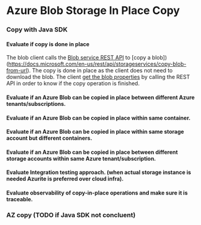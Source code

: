 # Azure Blob Storage In Place Copy

### Copy with Java SDK
#### Evaluate if copy is done in place

The blob client calls the [Blob service REST API](https://docs.microsoft.com/en-us/rest/api/storageservices/blob-service-rest-api) to [copy a blob])(https://docs.microsoft.com/en-us/rest/api/storageservices/copy-blob-from-url).
The copy is done in place as the client does not need to download the blob.
The client [get the blob properties](https://docs.microsoft.com/en-us/rest/api/storageservices/get-blob-properties) by calling the REST API in order to know if the copy operation is finished.

#### Evaluate if an Azure Blob can be copied in place between different Azure tenants/subscriptions.
#### Evaluate if an Azure Blob can be copied in place within same container.
#### Evaluate if an Azure Blob can be copied in place within same storage account but different containers.
#### Evaluate if an Azure Blob can be copied in place between different storage accounts within same Azure tenant/subscription.
#### Evaluate Integration testing approach. (when actual storage instance is needed Azurite is preferred over cloud infra).
#### Evaluate observability of copy-in-place operations and make sure it is traceable.

### AZ copy (TODO if Java SDK not concluent)



